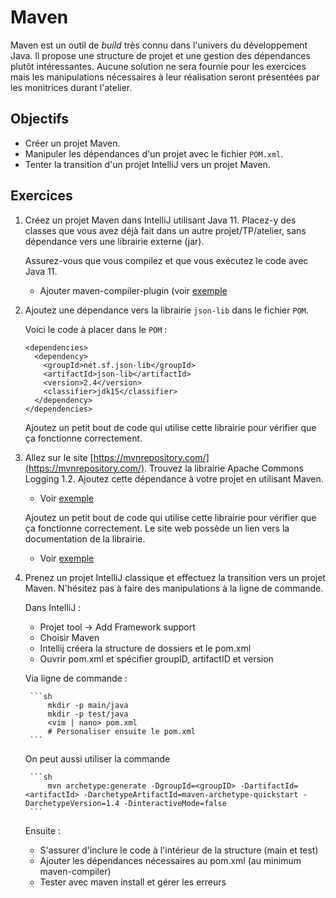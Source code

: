 Maven
=====

Maven est un outil de _build_ très connu dans l'univers du développement Java.
Il propose une structure de projet et une gestion des dépendances plutôt
intéressantes. Aucune solution ne sera fournie pour les exercices mais les
manipulations nécessaires à leur réalisation seront présentées par les
monitrices durant l'atelier.

Objectifs
---------

* Créer un projet Maven.
* Manipuler les dépendances d'un projet avec le fichier `POM.xml`.
* Tenter la transition d'un projet IntelliJ vers un projet Maven.

Exercices
---------

1. Créez un projet Maven dans IntelliJ utilisant Java 11. Placez-y des classes que vous avez déjà
   fait dans un autre projet/TP/atelier, sans dépendance vers une librairie
   externe (jar).

   Assurez-vous que vous compilez et que vous exécutez le code avec Java 11.

   * Ajouter maven-compiler-plugin (voir [exemple](/solutions/maven-compiler.xml)

2. Ajoutez une dépendance vers la librairie `json-lib` dans le fichier `POM`.

   Voici le code à placer dans le `POM` :
   ```
   <dependencies>
     <dependency>
       <groupId>net.sf.json-lib</groupId>
       <artifactId>json-lib</artifactId>
       <version>2.4</version>
       <classifier>jdk15</classifier>
     </dependency>
   </dependencies>
   ```

   Ajoutez un petit bout de code qui utilise cette librairie pour vérifier que
   ça fonctionne correctement.

3. Allez sur le site [https://mvnrepository.com/](https://mvnrepository.com/).
   Trouvez la librairie Apache Commons Logging 1.2. Ajoutez cette dépendance à
   votre projet en utilisant Maven.

    * Voir [exemple](/solutions/apache-commons-logging.xml)

   Ajoutez un petit bout de code qui utilise cette librairie pour vérifier que
   ça fonctionne correctement. Le site web possède un lien vers la documentation
   de la librairie.

    * Voir [exemple](/solutions/ExampleLogging.java)

4. Prenez un projet IntelliJ classique et effectuez la transition vers un projet
   Maven. N'hésitez pas à faire des manipulations à la ligne de commande.

    Dans IntelliJ : 
        
    * Projet tool -> Add Framework support
    * Choisir Maven
    * Intellij créera la structure de dossiers et le pom.xml
    * Ouvrir pom.xml et spécifier groupID, artifactID et version

    Via ligne de commande : 

        ```sh
            mkdir -p main/java
            mkdir -p test/java
            <vim | nano> pom.xml
            # Personaliser ensuite le pom.xml
        ```

    On peut aussi utiliser la commande 

        ```sh
            mvn archetype:generate -DgroupId=<groupID> -DartifactId=<artifactId> -DarchetypeArtifactId=maven-archetype-quickstart -DarchetypeVersion=1.4 -DinteractiveMode=false            
        ```

    Ensuite : 

    * S'assurer d'inclure le code à l'intérieur de la structure (main et test)
    * Ajouter les dépendances nécessaires au pom.xml (au minimum maven-compiler)
    * Tester avec maven install et gérer les erreurs
